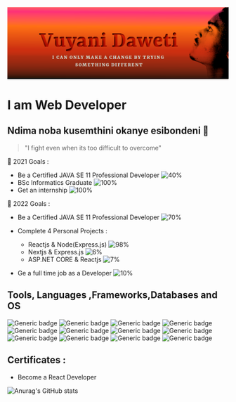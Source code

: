 ![alt text](https://github.com/Loboa/Loboa/blob/main/github.png)

# I am  Web Developer 

## Ndima noba kusemthini okanye esibondeni 👋 
> "I fight even when its too difficult to overcome"



    
:dart: 2021 Goals :  
- Be a Certified JAVA SE 11 Professional Developer ![40%](https://progress-bar.dev/40)
- BSc Informatics Graduate ![100%](https://progress-bar.dev/100)
- Get an internship ![100%](https://progress-bar.dev/100)
                     
 :dart: 2022 Goals :  
- Be a Certified JAVA SE 11 Professional Developer ![70%](https://progress-bar.dev/70)
- Complete 4 Personal Projects : 
    - Reactjs & Node(Express.js) ![98%](https://progress-bar.dev/98)
    - Nextjs & Express.js ![6%](https://progress-bar.dev/6)
    - ASP.NET CORE & Reactjs ![7%](https://progress-bar.dev/7)
    
- Ge a full time job as a Developer ![10%](https://progress-bar.dev/10)


 ## Tools, Languages ,Frameworks,Databases and OS  <br/>
![Generic badge](https://img.shields.io/badge/Language-Java-orange.svg)
![Generic badge](https://img.shields.io/badge/Language-Python-yellow.svg)
![Generic badge](https://img.shields.io/badge/Language-C++-ORANGE.svg)
![Generic badge](https://img.shields.io/badge/Language-JS-blue.svg)
![Generic badge](https://img.shields.io/badge/Framework-Qt-ORANGE.svg)
![Generic badge](https://img.shields.io/badge/Tool-VSCode-white.svg)
![Generic badge](https://img.shields.io/badge/Tool-IntelliJ-orange.svg)
![Generic badge](https://img.shields.io/badge/Tool-Github-green.svg)
![Generic badge](https://img.shields.io/badge/DB-MySQL-blue.svg)
![Generic badge](https://img.shields.io/badge/DB-OracleExpress-red.svg)
![Generic badge](https://img.shields.io/badge/OS-Linux-ORANGE.svg)
![Generic badge](https://img.shields.io/badge/Cloud-AWS-ORANGE.svg)


## Certificates :
- Become a React Developer
  
 

![Anurag's GitHub stats](https://github-readme-stats.vercel.app/api?username=vuyanidaweti&show_icons=true&theme=radical)
